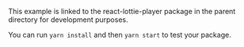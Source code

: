 This example is linked to the react-lottie-player package in the parent directory for development purposes.

You can run `yarn install` and then `yarn start` to test your package.
